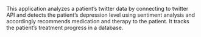 This application analyzes a patient’s twitter data by connecting to twitter API and detects  the patient’s depression level using sentiment analysis and accordingly recommends medication and therapy to the patient. It tracks the patient’s treatment progress in a database.
